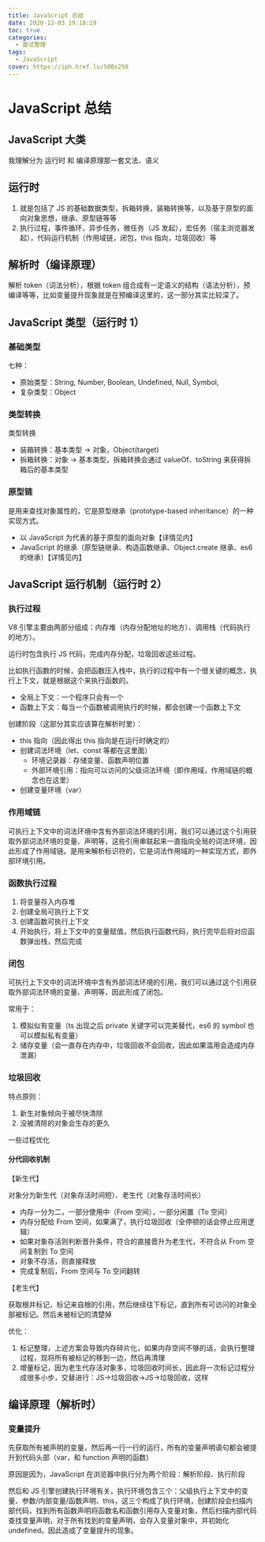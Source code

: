 ```yaml
---
title: JavaScript 总结
date: 2020-12-03 19:18:19
toc: true
categories:
  - 面试整理
tags:
  - JavaScript
cover: https://iph.href.lu/500x250
---
```


# JavaScript 总结

## JavaScript 大类
我理解分为 运行时 和 编译原理那一套文法、语义

## 运行时

1. 就是包括了 JS 的基础数据类型，拆箱转换，装箱转换等，以及基于原型的面向对象思想，继承、原型链等等
2. 执行过程，事件循环，异步任务，微任务（JS 发起），宏任务（宿主浏览器发起），代码运行机制（作用域链，闭包，this 指向，垃圾回收）等

## 解析时（编译原理）

解析 token（词法分析），根据 token 组合成有一定语义的结构（语法分析），预编译等等，比如变量提升现象就是在预编译这里的，这一部分其实比较深了。

## JavaScript 类型（运行时 1）

### 基础类型

七种：

- 原始类型：String, Number, Boolean, Undefined, Null, Symbol,
- 复杂类型：Object

### 类型转换

类型转换

- 装箱转换：基本类型 -> 对象，Object(target)
- 拆箱转换：对象 -> 基本类型，拆箱转换会通过 valueOf、toString 来获得拆箱后的基本类型

### 原型链

是用来查找对象属性的，它是原型继承（prototype-based inheritance）的一种实现方式。

- 以 JavaScript 为代表的基于原型的面向对象【详情见内】
- JavaScript 的继承（原型链继承、构造函数继承、Object.create 继承、es6 的继承）【详情见内】

## JavaScript 运行机制（运行时 2）

### 执行过程

V8 引擎主要由两部分组成：内存堆（内存分配地址的地方）、调用栈（代码执行的地方）。

运行时包含执行 JS 代码，完成内存分配，垃圾回收这些过程。

比如执行函数的时候，会把函数压入栈中，执行的过程中有一个很关键的概念，执行上下文，就是根据这个来执行函数的。

- 全局上下文：一个程序只会有一个
- 函数上下文：每当一个函数被调用执行的时候，都会创建一个函数上下文

创建阶段（这部分其实应该算在解析时里）：

- this 指向（因此得出 this 指向是在运行时确定的）
- 创建词法环境（let、const 等都在这里面）
  - 环境记录器：存储变量、函数声明位置
  - 外部环境引用：指向可以访问的父级词法环境（即作用域，作用域链的概念也在这里）
- 创建变量环境（var）

### 作用域链

可执行上下文中的词法环境中含有外部词法环境的引用，我们可以通过这个引用获取外部词法环境的变量、声明等，这些引用串联起来一直指向全局的词法环境，因此形成了作用域链。是用来解析标识符的，它是词法作用域的一种实现方式，即外部环境引用。

### 函数执行过程

1. 将变量存入内存堆
2. 创建全局可执行上下文
3. 创建函数可执行上下文
4. 开始执行，将上下文中的变量赋值，然后执行函数代码，执行完毕后将对应函数弹出栈，然后完成

### 闭包

可执行上下文中的词法环境中含有外部词法环境的引用，我们可以通过这个引用获取外部词法环境的变量、声明等，因此形成了闭包。

常用于：

1. 模拟似有变量（ts 出现之后 private 关键字可以完美替代，es6 的 symbol 也可以模拟私有变量）
2. 储存变量（会一直存在内存中，垃圾回收不会回收，因此如果滥用会造成内存泄漏）

### 垃圾回收

特点原则：

1. 新生对象倾向于被尽快清除
2. 没被清除的对象会生存的更久

一些过程优化

#### 分代回收机制

【新生代】

对象分为新生代（对象存活时间短）、老生代（对象存活时间长）

- 内存一分为二，一部分使用中（From 空间），一部分闲置（To 空间）
- 内存分配给 From 空间，如果满了，执行垃圾回收（全停顿的话会停止应用逻辑）
- 如果对象存活则判断晋升条件，符合的直接晋升为老生代，不符合从 From 空间复制到 To 空间
- 对象不存活，则直接释放
- 完成复制后，From 空间与 To 空间翻转

【老生代】

获取根并标记，标记来自根的引用，然后继续往下标记，直到所有可访问的对象全部被标记。然后未被标记的清楚掉

优化：

1. 标记整理，上述方案会导致内存碎片化，如果内存空间不够的话，会执行整理过程，现将所有被标记的移到一边，然后再清理
2. 增量标记，因为老生代存活对象多，垃圾回收时间长，因此将一次标记过程分成很多小步，交替进行：JS->垃圾回收->JS->垃圾回收，这样

## 编译原理（解析时）

### 变量提升

先获取所有被声明的变量，然后再一行一行的运行，所有的变量声明语句都会被提升到代码头部（var，和 function 声明的函数）

原因是因为，JavaScript 在浏览器中执行分为两个阶段：解析阶段、执行阶段

然后和 JS 引擎创建执行环境有关，执行环境包含三个：父级执行上下文中的变量、参数/内部变量/函数声明、this，这三个构成了执行环境，创建阶段会扫描内部代码，找到所有函数声明将函数名和函数引用存入变量对象，然后扫描内部代码查找变量声明，对于所有找到的变量声明，会存入变量对象中，并初始化 undefined。因此造成了变量提升的现象。
